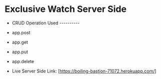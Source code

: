 # Exclusive Watch Server Side

- CRUD Operation Used ----------
- app.post
- app.get
- app.put
- app.delete

- Live Server Side Link: [https://boiling-bastion-71072.herokuapp.com/]

